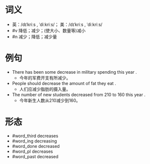 # 词义
- 英：/dɪˈkriːs , ˈdiːkriːs/； 美：/dɪˈkriːs , ˈdiːkriːs/
- #v 降低；减少；(使大小、数量等)减小
- #n 减少；降低；减少量
# 例句
- There has been some decrease in military spending this year .
	- 今年的军费开支有所减少。
- People should decrease the amount of fat they eat .
	- 人们应减少脂肪的摄入量。
- The number of new students decreased from 210 to 160 this year .
	- 今年新生人数从210减少到160。
# 形态
- #word_third decreases
- #word_ing decreasing
- #word_done decreased
- #word_pl decreases
- #word_past decreased
